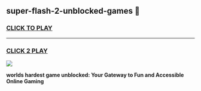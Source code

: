 
## super-flash-2-unblocked-games 👋
<h3>
<a href="https://premium.freeplayer.one?title=super-flash-2-unblocked-games&ref=14F">CLICK TO PLAY</a></h3>
<hr>

<h3>
<a href="https://premium.freeplayer.one?title=super-flash-2-unblocked-games&ref=14F">CLICK 2 PLAY</a>
  
</h3>

<a href="https://premium.freeplayer.one?title=super-flash-2-unblocked-games&ref=12F/"><img src="https://clearcache.store/games.png"></a>


**worlds hardest game unblocked: Your Gateway to Fun and Accessible Online Gaming**
